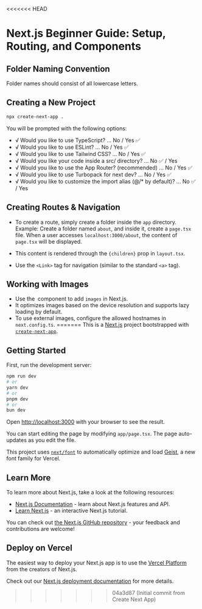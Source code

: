 <<<<<<< HEAD
# Next.js Beginner Guide: Setup, Routing, and Components
## Folder Naming Convention
Folder names should consist of all lowercase letters.
## Creating a New Project
```bash
npx create-next-app .
```
You will be prompted with the following options:

- √ Would you like to use TypeScript? ... No / Yes ✅
- √ Would you like to use ESLint? ... No / Yes ✅
- √ Would you like to use Tailwind CSS? ... No / Yes ✅
- √ Would you like your code inside a src/ directory? ... No ✅ / Yes
- √ Would you like to use the App Router? (recommended) ... No / Yes ✅
- √ Would you like to use Turbopack for next dev? ... No / Yes ✅
- √ Would you like to customize the import alias (@/* by default)? ... No ✅ / Yes
## Creating Routes & Navigation
- To create a route, simply create a folder inside the `app` directory. Example: Create a folder named `about`, and inside it, create a `page.tsx` file. When a user accesses `localhost:3000/about`, the content of `page.tsx` will be displayed.

- This content is rendered through the `{children}` prop in `layout.tsx`.

- Use the `<Link>` tag for navigation (similar to the standard `<a>` tag).

##  Working with Images
- Use the <Image> component to add `images` in Next.js.
- It optimizes images based on the device resolution and supports lazy loading by default.
- To use external images, configure the allowed hostnames in `next.config.ts`.
=======
This is a [Next.js](https://nextjs.org) project bootstrapped with [`create-next-app`](https://nextjs.org/docs/app/api-reference/cli/create-next-app).

## Getting Started

First, run the development server:

```bash
npm run dev
# or
yarn dev
# or
pnpm dev
# or
bun dev
```

Open [http://localhost:3000](http://localhost:3000) with your browser to see the result.

You can start editing the page by modifying `app/page.tsx`. The page auto-updates as you edit the file.

This project uses [`next/font`](https://nextjs.org/docs/app/building-your-application/optimizing/fonts) to automatically optimize and load [Geist](https://vercel.com/font), a new font family for Vercel.

## Learn More

To learn more about Next.js, take a look at the following resources:

- [Next.js Documentation](https://nextjs.org/docs) - learn about Next.js features and API.
- [Learn Next.js](https://nextjs.org/learn) - an interactive Next.js tutorial.

You can check out [the Next.js GitHub repository](https://github.com/vercel/next.js) - your feedback and contributions are welcome!

## Deploy on Vercel

The easiest way to deploy your Next.js app is to use the [Vercel Platform](https://vercel.com/new?utm_medium=default-template&filter=next.js&utm_source=create-next-app&utm_campaign=create-next-app-readme) from the creators of Next.js.

Check out our [Next.js deployment documentation](https://nextjs.org/docs/app/building-your-application/deploying) for more details.
>>>>>>> 04a3d87 (Initial commit from Create Next App)
